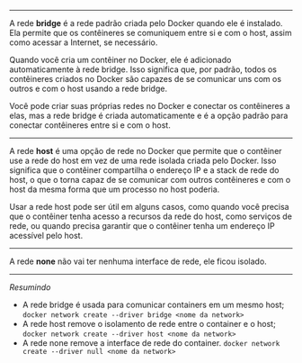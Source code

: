 ***
A rede **bridge** é a rede padrão criada pelo Docker quando ele é instalado. Ela permite que os contêineres se comuniquem entre si e com o host, assim como acessar a Internet, se necessário.

Quando você cria um contêiner no Docker, ele é adicionado automaticamente à rede bridge. Isso significa que, por padrão, todos os contêineres criados no Docker são capazes de se comunicar uns com os outros e com o host usando a rede bridge.

Você pode criar suas próprias redes no Docker e conectar os contêineres a elas, mas a rede bridge é criada automaticamente e é a opção padrão para conectar contêineres entre si e com o host.

***
A rede **host** é uma opção de rede no Docker que permite que o contêiner use a rede do host em vez de uma rede isolada criada pelo Docker. Isso significa que o contêiner compartilha o endereço IP e a stack de rede do host, o que o torna capaz de se comunicar com outros contêineres e com o host da mesma forma que um processo no host poderia.

Usar a rede host pode ser útil em alguns casos, como quando você precisa que o contêiner tenha acesso a recursos da rede do host, como serviços de rede, ou quando precisa garantir que o contêiner tenha um endereço IP acessível pelo host.

***
A rede **none** não vai ter nenhuma interface de rede, ele ficou isolado.

***
*Resumindo*
* A rede bridge é usada para comunicar containers em um mesmo host;
	`docker network create --driver bridge <nome da network> `
* A rede host remove o isolamento de rede entre o container e o host;
	`docker network create --driver host <nome da network> `
* A rede none remove a interface de rede do container.
	`docker network create --driver null <nome da network> `


